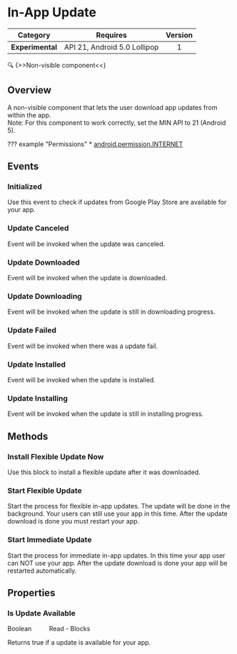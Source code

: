 # In-App Update

| Category | Requires | Version |
|:--------:|:-------:|:--------:|
|**Experimental**|<span class="chip chip-any">API 21, Android 5.0 Lollipop</span>|<span class="chip chip-number">1</span>|

:mag: {>>Non-visible component<<}

## Overview

A non-visible component that lets the user download app updates from within the app.   
Note\: For this component to work correctly, set the MIN API to 21 (Android 5).

??? example "Permissions"
    * [android.permission.INTERNET](https://developer.android.com/reference/android/Manifest.permission.html#INTERNET)


## Events

### Initialized

Use this event to check if updates from Google Play Store are available for your app.

<div class="block" ai2-block="event" not-rendered="true" value="%7B%22componentName%22:%20%22In-App%20Update%22,%20%22name%22:%20%22Initialized%22,%20%22params%22:%20%5B%5D%7D"></div>


### Update Canceled

Event will be invoked when the update was canceled.

<div class="block" ai2-block="event" not-rendered="true" value="%7B%22componentName%22:%20%22In-App%20Update%22,%20%22name%22:%20%22Update%20Canceled%22,%20%22params%22:%20%5B%5D%7D"></div>


### Update Downloaded

Event will be invoked when the update is downloaded.

<div class="block" ai2-block="event" not-rendered="true" value="%7B%22componentName%22:%20%22In-App%20Update%22,%20%22name%22:%20%22Update%20Downloaded%22,%20%22params%22:%20%5B%5D%7D"></div>


### Update Downloading

Event will be invoked when the update is still in downloading progress.

<div class="block" ai2-block="event" not-rendered="true" value="%7B%22componentName%22:%20%22In-App%20Update%22,%20%22name%22:%20%22Update%20Downloading%22,%20%22params%22:%20%5B%5D%7D"></div>


### Update Failed

Event will be invoked when there was a update fail.

<div class="block" ai2-block="event" not-rendered="true" value="%7B%22componentName%22:%20%22In-App%20Update%22,%20%22name%22:%20%22Update%20Failed%22,%20%22params%22:%20%5B%5D%7D"></div>


### Update Installed

Event will be invoked when the update is installed.

<div class="block" ai2-block="event" not-rendered="true" value="%7B%22componentName%22:%20%22In-App%20Update%22,%20%22name%22:%20%22Update%20Installed%22,%20%22params%22:%20%5B%5D%7D"></div>


### Update Installing

Event will be invoked when the update is still in installing progress.

<div class="block" ai2-block="event" not-rendered="true" value="%7B%22componentName%22:%20%22In-App%20Update%22,%20%22name%22:%20%22Update%20Installing%22,%20%22params%22:%20%5B%5D%7D"></div>


## Methods

### Install Flexible Update Now

Use this block to install a flexible update after it was downloaded.

<div class="block" ai2-block="method" not-rendered="true" value="%7B%22componentName%22:%20%22In-App%20Update%22,%20%22name%22:%20%22Install%20Flexible%20Update%20Now%22,%20%22output%22:%20false,%20%22params%22:%20%5B%5D%7D"></div>


### Start Flexible Update

Start the process for flexible in-app updates. The update will be done in the background. Your users can still use your app in this time. After the update download is done you must restart your app.

<div class="block" ai2-block="method" not-rendered="true" value="%7B%22componentName%22:%20%22In-App%20Update%22,%20%22name%22:%20%22Start%20Flexible%20Update%22,%20%22output%22:%20false,%20%22params%22:%20%5B%5D%7D"></div>


### Start Immediate Update

Start the process for immediate in-app updates. In this time your app user can NOT use your app. After the update download is done your app will be restarted automatically.

<div class="block" ai2-block="method" not-rendered="true" value="%7B%22componentName%22:%20%22In-App%20Update%22,%20%22name%22:%20%22Start%20Immediate%20Update%22,%20%22output%22:%20false,%20%22params%22:%20%5B%5D%7D"></div>


## Properties

### Is Update Available

<span class="chip chip-boolean">Boolean</span>&nbsp;&nbsp;&nbsp;&nbsp;&nbsp;&nbsp;&nbsp;&nbsp;&nbsp;&nbsp;<span class="chip chip-rw">Read</span> - <span class="chip chip-bd">Blocks</span> 

Returns true if a update is available for your app.

<div class="block" ai2-block="property" not-rendered="true" value="%7B%22componentName%22:%20%22In-App%20Update%22,%20%22name%22:%20%22Is%20Update%20Available%22,%20%22getter%22:%20true%7D"></div>
